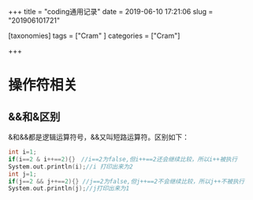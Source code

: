 +++
title = "coding通用记录"
date = 2019-06-10 17:21:06
slug = "201906101721"

[taxonomies]
tags = ["Cram" ]
categories = ["Cram"]

+++

<!-- more -->

# 操作符相关

## &&和&区别

&和&&都是逻辑运算符号，&&又叫短路运算符。区别如下：

```c++
int i=1;
if(i==2 & i++==2){}　//i==2为false,但i++==2还会继续比较，所以i++被执行
System.out.println(i);//i 打印出来为2
int j=1;
if(j==2 && j++==2){} //j==2为false,但j++==2不会继续比较，所以j++不被执行
System.out.println(j);//j打印出来为1
```

